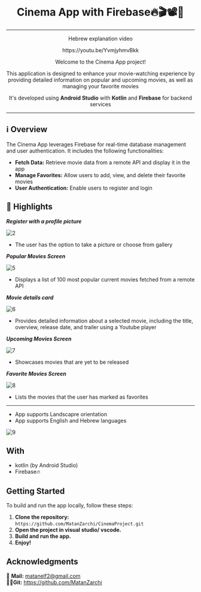 <h1 align="center">Cinema App with Firebase🔥🎬📽️🍿</h1>

***
<p align="center">Hebrew explanation video</p>
<p align="center">https://youtu.be/YvmjyhmvBkk</p>

<p align="center">Welcome to the Cinema App project!</p>
<p align="center">This application is designed to enhance your movie-watching experience by providing detailed information on popular and upcoming movies, as well as managing your favorite movies</p>
<p align="center">It's developed using <strong>Android Studio</strong> with <strong>Kotlin</strong> and <strong>Firebase</strong> for backend services</p>

***

## ℹ️ Overview

The Cinema App leverages Firebase for real-time database management and user authentication. It includes the following functionalities:

- **Fetch Data:** Retrieve movie data from a remote API and display it in the app
- **Manage Favorites:** Allow users to add, view, and delete their favorite movies
- **User Authentication:** Enable users to register and login

## 🌟 Highlights

***Register with a profile picture***

![2](https://github.com/user-attachments/assets/ef63f189-257a-4bf5-a653-4567a714fd9c)

- The user has the option to take a picture or choose from gallery

***Popular Movies Screen***

![5](https://github.com/user-attachments/assets/866d2e98-0dbb-448d-bbf3-f05d48cceb6f)

- Displays a list of 100 most popular current movies fetched from a remote API

***Movie details card***

![6](https://github.com/user-attachments/assets/e3446583-56b0-4261-ad2e-3d2a7b7a1298)

- Provides detailed information about a selected movie, including the title, overview, release date, and trailer using a Youtube player

***Upcoming Movies Screen***

![7](https://github.com/user-attachments/assets/852465c6-d25d-4720-861b-a130f3464a06)

- Showcases movies that are yet to be released

***Favorite Movies Screen***

![8](https://github.com/user-attachments/assets/081e62bb-70a7-46a7-9067-537f757d64d6)

- Lists the movies that the user has marked as favorites

***

- App supports Landscapre orientation
- App supports English and Hebrew languages

![9](https://github.com/user-attachments/assets/f0a07f31-ef2e-4e53-8edc-5fd5686e5a2f)

## With

- kotlin (by Android Studio)
- Firebase🔥

## Getting Started

To build and run the app locally, follow these steps:

1. **Clone the repository:** `https://github.com/MatanZarchi/CinemaProject.git`
2. **Open the project in visual studio/ vscode.**
3. **Build and run the app.**
4. **Enjoy!**

## Acknowledgments

📧 **Mail:** [matanelf2@gmail.com](url)  
👨‍💻**Git:** https://github.com/MatanZarchi 
